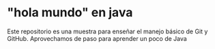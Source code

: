 # "hola mundo" en java
Este repositorio es una muestra para enseñar el manejo básico de Git y GitHub. Aprovechamos de paso para aprender un poco de Java
